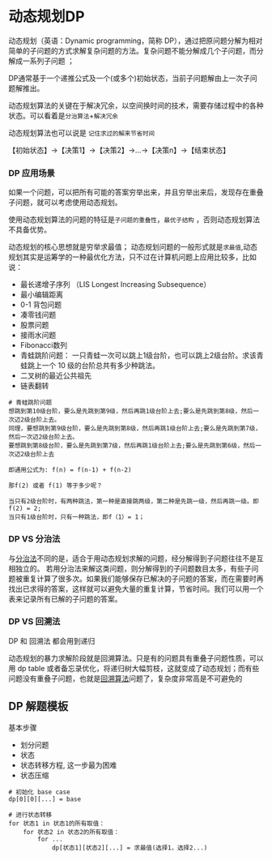 # 动态规划DP

动态规划（英语：Dynamic programming，简称 DP），通过把原问题分解为相对简单的子问题的方式求解复杂问题的方法。复杂问题不能分解成几个子问题，而分解成一系列子问题 ；

DP通常基于一个递推公式及一个(或多个)初始状态，当前子问题解由上一次子问题解推出。


动态规划算法的关键在于解决冗余，以空间换时间的技术，需要存储过程中的各种状态。可以看着是`分治算法`+`解决冗余`


动态规划算法也可以说是 `记住求过的解来节省时间`

【初始状态】→【决策1】→【决策2】→…→【决策n】→【结束状态】


### DP 应用场景

如果一个问题，可以把所有可能的答案穷举出来，并且穷举出来后，发现存在重叠子问题，就可以考虑使用动态规划。

使用动态规划算法的问题的特征是`子问题的重叠性`，`最优子结构` ，否则动态规划算法不具备优势。

动态规划的核心思想就是穷举求最值； 动态规划问题的一般形式就是`求最值`,动态规划其实是运筹学的一种最优化方法，只不过在计算机问题上应用比较多，比如说： 

* 最长递增子序列 （LIS Longest Increasing Subsequence）
* 最小编辑距离
* 0-1 背包问题 
* 凑零钱问题
* 股票问题
* 接雨水问题
* Fibonacci数列 
* 青蛙跳阶问题： 一只青蛙一次可以跳上1级台阶，也可以跳上2级台阶。求该青蛙跳上一个 10 级的台阶总共有多少种跳法。
* 二叉树的最近公共祖先
* 链表翻转


```
# 青蛙跳阶问题
想跳到第10级台阶，要么是先跳到第9级，然后再跳1级台阶上去;要么是先跳到第8级，然后一次迈2级台阶上去。
同理，要想跳到第9级台阶，要么是先跳到第8级，然后再跳1级台阶上去;要么是先跳到第7级，然后一次迈2级台阶上去。
要想跳到第8级台阶，要么是先跳到第7级，然后再跳1级台阶上去;要么是先跳到第6级，然后一次迈2级台阶上去

即通用公式为: f(n) = f(n-1) + f(n-2)

那f(2) 或者 f(1) 等于多少呢？

当只有2级台阶时，有两种跳法，第一种是直接跳两级，第二种是先跳一级，然后再跳一级。即f(2) = 2;
当只有1级台阶时，只有一种跳法，即f（1）= 1；

```


### DP VS 分治法

与[分治法](分治算法.md)不同的是，适合于用动态规划求解的问题，经分解得到子问题往往不是互相独立的。
若用分治法来解这类问题，则分解得到的子问题数目太多，有些子问题被重复计算了很多次。如果我们能够保存已解决的子问题的答案，而在需要时再找出已求得的答案，这样就可以避免大量的重复计算，节省时间。我们可以用一个表来记录所有已解的子问题的答案。


### DP VS 回溯法

DP 和 回溯法 都会用到递归

动态规划的暴力求解阶段就是回溯算法。只是有的问题具有重叠子问题性质，可以用 dp table 或者备忘录优化，将递归树大幅剪枝，这就变成了动态规划；而有些问题没有重叠子问题，也就是[回溯算法](回溯法.md)问题了，复杂度非常高是不可避免的


## DP 解题模板


基本步骤

* 划分问题
* 状态
* 状态转移方程, 这一步最为困难
* 状态压缩



```
# 初始化 base case
dp[0][0][...] = base

# 进行状态转移
for 状态1 in 状态1的所有取值：
    for 状态2 in 状态2的所有取值：
        for ...
            dp[状态1][状态2][...] = 求最值(选择1，选择2...)
```













